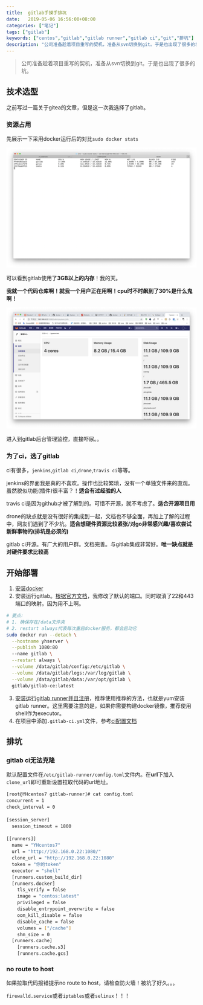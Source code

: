 ```yaml
---
title:  gitlab手摸手排坑
date:   2019-05-06 16:56:00+08:00
categories: ["笔记"]
tags: ["gitlab"]
keywords: ["centos","gitlab","gitlab runner","gitlab ci","git","排坑"]
description: "公司准备趁着项目重写的契机，准备从svn切换到git。于是也出现了很多的坑"
---
```


> 公司准备趁着项目重写的契机，准备从svn切换到git。于是也出现了很多的坑。


## 技术选型

之前写过一篇关于gitea的文章，但是这一次我选择了gitlab。

### 资源占用

先展示一下采用docker运行后的对比`sudo docker stats`

![gitlab_内存使用情况对比](/images/server/gitlab_内存使用情况对比.png)

可以看到gitlab使用了**3GB以上的内存**！我的天。

**我就一个代码仓库啊！就我一个用户正在用啊！cpu时不时飙到了30%是什么鬼啊！**

![gitlab_超高的内存使用](/images/server/gitlab_超高的内存使用.png)

进入到gitlab后台管理监控，直接吓尿。。

### 为了ci，选了gitlab

ci有很多，`jenkins`,`gitlab ci`,`drone`,`travis ci`等等。

jenkins的界面我是真的不喜欢。操作也比较繁琐，没有一个单独文件来的直观。虽然貌似功能(插件)很丰富？！**适合有过经验的人**

travis ci是因为github才被了解到的。可惜不开源，就不考虑了。**适合开源项目用**

drone的缺点就是没有很好的集成到一起，文档也不够全面，再加上了解的过程中，网友们遇到了不少坑。**适合想硬件资源比较紧张/对go非常感兴趣/喜欢尝试新鲜事物的(排坑是必须的)**

gitlab ci开源。有广大的用户群。文档完善。与gitlab集成非常好。**唯一缺点就是对硬件要求比较高**

## 开始部署

1. [安装docker](https://docs.docker.com/install/linux/docker-ce/centos/)
2. 安装运行gitlab。[根据官方文档](https://docs.gitlab.com/omnibus/docker/)，我修改了默认的端口。同时取消了22和443端口的映射。因为用不上啊。
```bash
# 要点:
# 1. 确保存在/data文件夹
# 2. restart always代表每次重启docker服务，都会启动它
sudo docker run --detach \
  --hostname yhserver \
  --publish 1080:80
  --name gitlab \
  --restart always \
  --volume /data/gitlab/config:/etc/gitlab \
  --volume /data/gitlab/logs:/var/log/gitlab \
  --volume /data/gitlab/data:/var/opt/gitlab \
  gitlab/gitlab-ce:latest
```
3. [安装运行gitlab runner并且注册](https://docs.gitlab.com/runner/install/linux-repository.html)，推荐使用推荐的方法，也就是yum安装gitlab runner。这里需要注意的是，如果你需要构建docker镜像，推荐使用shell作为executor。
4. 在项目中添加`.gitlab-ci.yml`文件，参考[ci配置文档](https://docs.gitlab.com/ee/ci/yaml/)

## 排坑

### gitlab ci无法克隆

默认配置文件在`/etc/gitlab-runner/config.toml`文件内。在**url**下加入`clone_url`即可重新设置拉取代码的url地址。
```bash
[root@YHcentos7 gitlab-runner]# cat config.toml 
concurrent = 1
check_interval = 0

[session_server]
  session_timeout = 1800

[[runners]]
  name = "YHcentos7"
  url = "http://192.168.0.22:1080/"
  clone_url = "http://192.168.0.22:1080"
  token = "你的token"
  executor = "shell"
  [runners.custom_build_dir]
  [runners.docker]
    tls_verify = false
    image = "centos:latest"
    privileged = false
    disable_entrypoint_overwrite = false
    oom_kill_disable = false
    disable_cache = false
    volumes = ["/cache"]
    shm_size = 0
  [runners.cache]
    [runners.cache.s3]
    [runners.cache.gcs]
```


### no route to host

如果拉取代码报错提示no route to host，请检查防火墙！被坑了好久。。。

`firewalld.service`或者`iptables`或者`selinux`！！！

